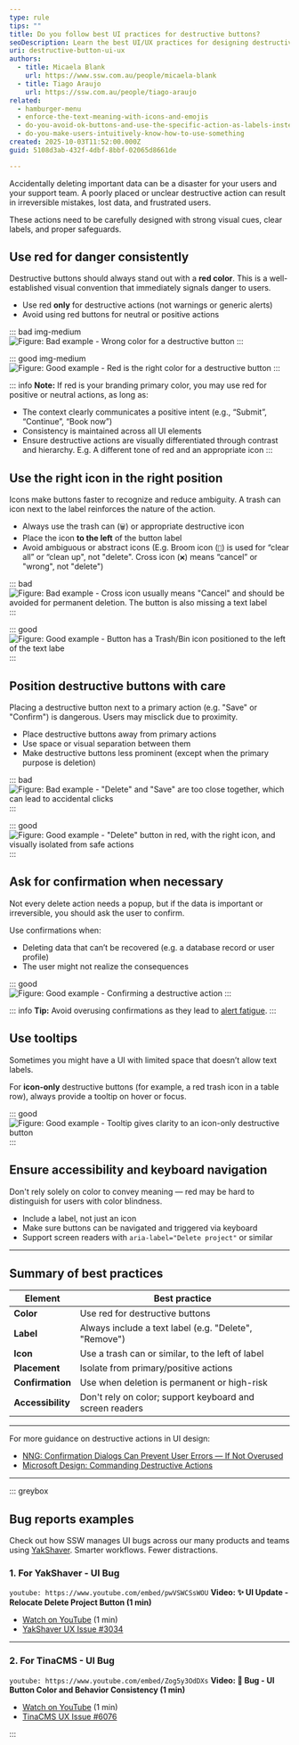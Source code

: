 ```yaml
---
type: rule
tips: ""
title: Do you follow best UI practices for destructive buttons?
seoDescription: Learn the best UI/UX practices for designing destructive buttons, including placement, color, icons, confirmation steps, and accessibility.
uri: destructive-button-ui-ux
authors:
  - title: Micaela Blank
    url: https://www.ssw.com.au/people/micaela-blank
  - title: Tiago Araujo
    url: https://ssw.com.au/people/tiago-araujo
related:
  - hamburger-menu
  - enforce-the-text-meaning-with-icons-and-emojis
  - do-you-avoid-ok-buttons-and-use-the-specific-action-as-labels-instead
  - do-you-make-users-intuitively-know-how-to-use-something
created: 2025-10-03T11:52:00.000Z
guid: 5108d3ab-432f-4dbf-8bbf-02065d8661de

---
```


Accidentally deleting important data can be a disaster for your users and your support team. A poorly placed or unclear destructive action can result in irreversible mistakes, lost data, and frustrated users.

These actions need to be carefully designed with strong visual cues, clear labels, and proper safeguards.

<!--endintro-->

## Use red for danger consistently

Destructive buttons should always stand out with a **red color**. This is a well-established visual convention that immediately signals danger to users.

* Use red **only** for destructive actions (not warnings or generic alerts)
* Avoid using red buttons for neutral or positive actions

::: bad img-medium  
![Figure: Bad example - Wrong color for a destructive button](destruction-button-bad-color.png)
:::

::: good img-medium  
![Figure: Good example - Red is the right color for a destructive button](destruction-button-good-color.png)
:::

::: info
**Note:** If red is your branding primary color, you may use red for positive or neutral actions, as long as:

* The context clearly communicates a positive intent (e.g., “Submit”, “Continue”, “Book now”)
* Consistency is maintained across all UI elements
* Ensure destructive actions are visually differentiated through contrast and hierarchy. E.g. A different tone of red and an appropriate icon
:::

## Use the right icon in the right position

Icons make buttons faster to recognize and reduce ambiguity. A trash can icon next to the label reinforces the nature of the action.

* Always use the trash can (`🗑️`) or appropriate destructive icon
* Place the icon **to the left** of the button label
* Avoid ambiguous or abstract icons (E.g. Broom icon (`🧹`) is used for “clear all” or “clean up", not "delete". Cross icon (`❌`) means “cancel” or "wrong", not "delete")

::: bad  
![Figure: Bad example - Cross icon usually means "Cancel" and should be avoided for permanent deletion. The button is also missing a text label](destruction-button-bad-icon.png)  
:::  

::: good  
![Figure: Good example -  Button has a Trash/Bin icon positioned to the left of the text labe](destruction-button-good-icon.png)
:::

## Position destructive buttons with care

Placing a destructive button next to a primary action (e.g. "Save" or "Confirm") is dangerous. Users may misclick due to proximity.

* Place destructive buttons away from primary actions
* Use space or visual separation between them
* Make destructive buttons less prominent (except when the primary purpose is deletion)

::: bad  
![Figure: Bad example - "Delete" and "Save" are too close together, which can lead to accidental clicks](destruction-button-bad-positioning.png)
:::

::: good  
![Figure: Good example - "Delete" button in red, with the right icon, and visually isolated from safe actions](destruction-button-good-positioning.png)
:::

## Ask for confirmation when necessary

Not every delete action needs a popup, but if the data is important or irreversible, you should ask the user to confirm.

Use confirmations when:

* Deleting data that can’t be recovered (e.g. a database record or user profile)
* The user might not realize the consequences

::: good  
![Figure: Good example - Confirming a destructive action](destruction-button-good-confirmation.png)
:::

::: info
**Tip:** Avoid overusing confirmations as they lead to [alert fatigue](https://www.magicbell.com/blog/alert-fatigue).
:::

## Use tooltips

Sometimes you might have a UI with limited space that doesn’t allow text labels.

For **icon-only** destructive buttons (for example, a red trash icon in a table row), always provide a tooltip on hover or focus.

::: good  
![Figure: Good example - Tooltip gives clarity to an icon-only destructive button](destruction-button-good-tooltip.png)
:::

## Ensure accessibility and keyboard navigation

Don't rely solely on color to convey meaning — red may be hard to distinguish for users with color blindness.

* Include a label, not just an icon
* Make sure buttons can be navigated and triggered via keyboard
* Support screen readers with `aria-label="Delete project"` or similar

---

## Summary of best practices

| **Element**        | **Best practice**                                                 |
|--------------------|-------------------------------------------------------------------|
| **Color**          | Use red for destructive buttons                                   |
| **Label**          | Always include a text label (e.g. "Delete", "Remove")             |
| **Icon**           | Use a trash can or similar, to the left of label                  |
| **Placement**      | Isolate from primary/positive actions                             |
| **Confirmation**   | Use when deletion is permanent or high-risk                       |
| **Accessibility**  | Don't rely on color; support keyboard and screen readers          |

---

For more guidance on destructive actions in UI design:

* [NNG: Confirmation Dialogs Can Prevent User Errors — If Not Overused](https://www.nngroup.com/articles/confirmation-dialog/)
* [Microsoft Design: Commanding Destructive Actions](https://learn.microsoft.com/en-us/windows/apps/design/controls/buttons#destructive-commands)

---

::: greybox

## Bug reports examples

Check out how SSW manages UI bugs across our many products and teams using [YakShaver](https://yakshaver.ai/). Smarter workflows. Fewer distractions.

### 1. For YakShaver - UI Bug

`youtube: https://www.youtube.com/embed/pwVSWCSsWOU`
**Video: ✨ UI Update - Relocate Delete Project Button (1 min)**

* [Watch on YouTube](https://www.youtube.com/watch?v=pwVSWCSsWOU) (1 min)  
* [YakShaver UX Issue \#3034](https://github.com/SSWConsulting/SSW.YakShaver/issues/3034)  

---

### 2. For TinaCMS - UI Bug

`youtube: https://www.youtube.com/embed/Zog5y3OdDXs`
**Video: 🐛 Bug - UI Button Color and Behavior Consistency (1 min)**

* [Watch on YouTube](https://www.youtube.com/watch?v=Zog5y3OdDXs) (1 min)
* [TinaCMS UX Issue \#6076](https://github.com/tinacms/tinacms/issues/6076)

:::
